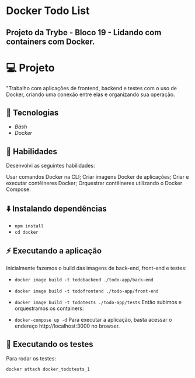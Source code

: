 
# Docker Todo List
## Projeto da Trybe - Bloco 19 - Lidando com containers com Docker.

# 💻 Projeto
"Trabalho com aplicações de frontend, backend e testes com o uso de Docker, criando uma conexão entre elas e organizando sua operação.

## 🚀 Tecnologias

* _Bash_
* _Docker_
## 📌 Habilidades
Desenvolvi as seguintes habilidades:

Usar comandos Docker na CLI;
Criar imagens Docker de aplicações;
Criar e executar contêineres Docker;
Orquestrar contêineres utilizando o Docker Compose.
## ⬇️ Instalando dependências
* `npm install`
* `cd docker`
## ⚡ Executando a aplicação
Inicialmente fazemos o build das imagens de back-end, front-end e testes:

* `docker image build -t todobackend ./todo-app/back-end`
* `docker image build -t todofrontend ./todo-app/front-end`
* `docker image build -t todotests ./todo-app/tests`
Então subimos e orquestramos os containers:

* `docker-compose up -d`
Para executar a aplicação, basta acessar o endereço http://localhost:3000 no browser.

## 🧪 Executando os testes
Para rodar os testes:

`docker attach docker_todotests_1`
